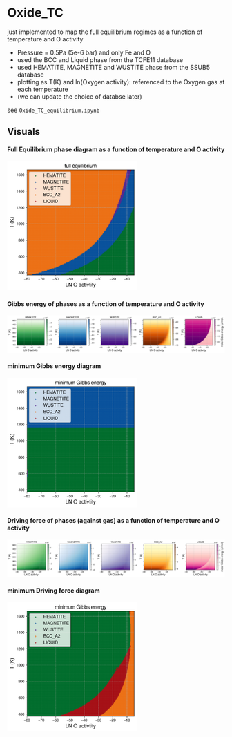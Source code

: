 # Oxide_TC

just implemented to map the full equilibrium regimes as a function of temperature and O activity

- Pressure = 0.5Pa (5e-6 bar) and only Fe and O
- used the BCC and Liquid phase from the TCFE11 database
- used HEMATITE, MAGNETITE and WUSTITE phase from the SSUB5 database
- plotting as T(K) and ln(Oxygen activity): referenced to the Oxygen gas at each temperature
- (we can update the choice of databse later)

see `Oxide_TC_equilibrium.ipynb`

## Visuals

#### Full Equilibrium phase diagram as a function of temperature and O activity

  <img src="Oxide_TC_FullEquil.png" width="300"/>

#### Gibbs energy of phases as a function of temperature and O activity

![Oxide_TC_Gm_phases](Oxide_TC_Gm_phases.png)

#### minimum Gibbs energy diagram

<img src="Oxide_TC_Gmin.png" width="300"/>

#### Driving force of phases (against gas) as a function of temperature and O activity

![Oxide_TC_dgm_phases](Oxide_TC_dgm_phases.png)

#### minimum Driving force diagram

<img src="Oxide_TC_DGMmin.png" width="300"/>
